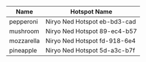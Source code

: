 | Name | Hotspot Name |
| -- | -- |
| pepperoni | Niryo Ned Hotspot eb-bd3-cad |
| mushroom | Niryo Ned Hotspot 89-ec4-b57 |
| mozzarella | Niryo Ned Hotspot fd-918-6e4 |
| pineapple |  Niryo Ned Hotspot 5d-a3c-b7f |
